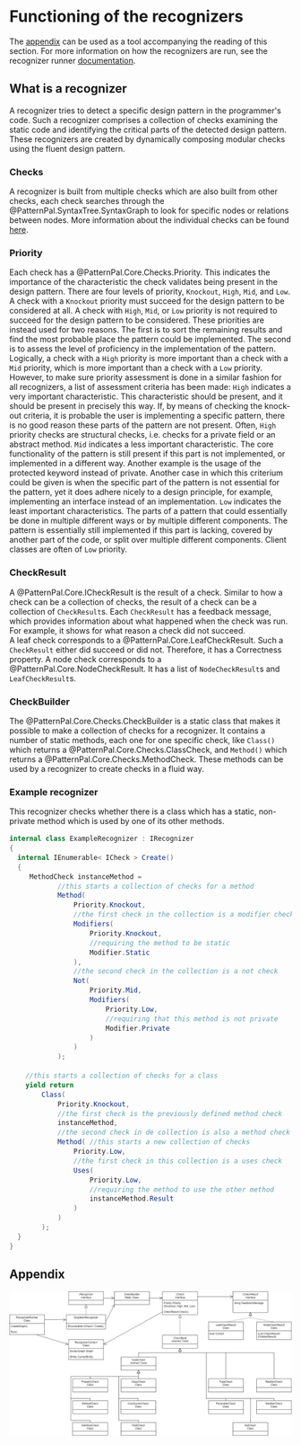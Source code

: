 # Functioning of the recognizers

The [appendix](#appendix) can be used as a tool accompanying the reading of this section. For more
information on how the recognizers are run, see the recognizer runner
[documentation](recognizer_runner.md).

## What is a recognizer

A recognizer tries to detect a specific design pattern in the
programmer's code. Such a recognizer comprises a collection of checks
examining the static code and identifying the critical parts of the
detected design pattern. These recognizers are created by dynamically
composing modular checks using the fluent design pattern.

### Checks

A recognizer is built from multiple checks which are also built from other checks, each check
searches through the @PatternPal.SyntaxTree.SyntaxGraph to look for specific nodes or relations between nodes.
More information about the individual checks can be found [here](checks.md).

### Priority

Each check has a @PatternPal.Core.Checks.Priority. This indicates the importance of the
characteristic the check validates being present in the design pattern.
There are four levels of priority, `Knockout`, `High`, `Mid`, and `Low`. A check
with a `Knockout` priority must succeed for the design pattern to be
considered at all. A check with `High`, `Mid`, or `Low` priority is not required to succeed
for the design pattern to be considered. These priorities are instead used for two reasons. The first is to sort the remaining results
and find the most probable place the pattern could be implemented. The second is to assess the level of proficiency in the implementation of the pattern.
Logically, a check with a `High` priority is more important than a check with a `Mid` priority, which is more important than a check with a `Low` priority.
However, to make sure priority assessment is done in a similar fashion for all recognizers, a list of assessment criteria has been made:
`High` indicates a very important characteristic. This characteristic should be present, and it should be present in precisely this way. If, by means of checking the knock-out criteria, 
it is probable the user is implementing a specific pattern, there is no good reason these parts of the pattern are not present. Often, `High` priority checks are structural checks, 
i.e. checks for a private field or an abstract method. `Mid` indicates a less important characteristic. The core functionality of the pattern is still present if this part is not implemented, or implemented in a different way. Another example is the usage of the protected keyword instead of private. Another case in which this criterium could be given is when the specific part of the pattern is not essential for the pattern, yet it does adhere nicely to a design principle, for example, implementing an interface instead of an implementation.
`Low` indicates the least important characteristics. The parts of a pattern that could essentially be done in multiple different ways or by multiple different components. The pattern is essentially still implemented if this part is lacking, covered by another part of the code, or split over multiple different components. Client classes are often of `Low` priority.


### CheckResult

A @PatternPal.Core.ICheckResult is the result of a check. Similar to how a check can be a
collection of checks, the result of a check can be a collection of
`CheckResult`s. Each `CheckResult` has a feedback message, which provides
information about what happened when the check was run. For example, it
shows for what reason a check did not succeed.\
A leaf check corresponds to a @PatternPal.Core.LeafCheckResult. Such a `CheckResult` either
did succeed or did not. Therefore, it has a Correctness property. A node
check corresponds to a @PatternPal.Core.NodeCheckResult. It has a list of
`NodeCheckResult`s and `LeafCheckResult`s.

### CheckBuilder

The @PatternPal.Core.Checks.CheckBuilder is a static class that makes it possible to make a
collection of checks for a recognizer. It contains a number of static
methods, each one for one specific check, like `Class()` which returns a
@PatternPal.Core.Checks.ClassCheck, and `Method()` which returns a @PatternPal.Core.Checks.MethodCheck. These methods can
be used by a recognizer to create checks in a fluid way.

### Example recognizer

This recognizer checks whether there is a class which has a static,
non-private method which is used by one of its other methods.

```csharp
internal class ExampleRecognizer : IRecognizer
{
  internal IEnumerable< ICheck > Create()
  {
     MethodCheck instanceMethod =
            //this starts a collection of checks for a method
            Method(
                Priority.Knockout,
                //the first check in the collection is a modifier check
                Modifiers(
                    Priority.Knockout,
                    //requiring the method to be static
                    Modifier.Static
                ),
                //the second check in the collection is a not check
                Not(
                    Priority.Mid,
                    Modifiers(
                        Priority.Low,
                        //requiring that this method is not private
                        Modifier.Private
                    )
                )
            );

    //this starts a collection of checks for a class
    yield return
        Class(
            Priority.Knockout,
            //the first check is the previously defined method check
            instanceMethod,
            //the second check in de collection is also a method check
            Method( //this starts a new collection of checks
                Priority.Low,
                //the first check in this collection is a uses check
                Uses(
                    Priority.Low,
                    //requiring the method to use the other method
                    instanceMethod.Result
                )
            )
        );
  }
}
```

## Appendix

![easter egg](images/recognizer_uml.png "A generalized UML diagram of the recognizers.")
